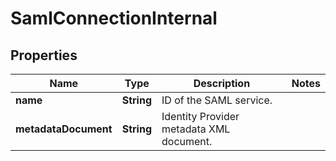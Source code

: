 

# SamlConnectionInternal

## Properties

Name | Type | Description | Notes
------------ | ------------- | ------------- | -------------
**name** | **String** | ID of the SAML service. | 
**metadataDocument** | **String** | Identity Provider metadata XML document. | 



